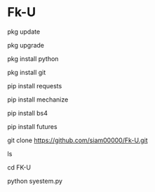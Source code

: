 # Fk-U

pkg update 

pkg upgrade 

pkg install python 

pkg install git 

pip install requests 

pip install mechanize 

pip install bs4 

pip install futures 

git clone https://github.com/siam00000/Fk-U.git

ls

cd FK-U

python syestem.py


